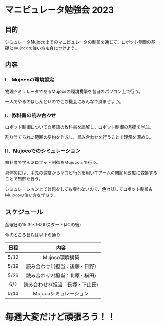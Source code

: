 # マニピュレータ勉強会 2023

## 目的

シミュレータMujoco上でのマニピュレータの制御を通じて、ロボット制御の基礎とmujocoの使い方を身につけよう。

## 内容

### Ⅰ．Mujocoの環境設定

物理シミュレータであるMujocoの環境構築を各自のパソコン上で行う。

一人でやるのはしんどいのでこの機会にみんなで済ませよう。

### Ⅰ．教科書の読み合わせ

ロボット制御についての英語の教科書を読解し、ロボット制御の基礎を学ぶ。

割り当てられた範囲の要約を作成し、読み合わせを行うことで理解を深める。

### Ⅱ．Mujocoでのシミュレーション

教科書で学んだロボット制御をMujoco上で行う。

具体的には、手先の速度からヤコビ行列を用いてアームの関節角速度に変換することで制御を行う。

シミュレーション上では何をしても壊れないので、色々試してロボット制御＆Mujocoの使い方を学ぼう。

## スケジュール

金曜日の15:30~16:00スタート(JCの後)

今のところ日程は以下の通り

|日程|内容|
:---:|:---:
|5/12|Mujoco環境構築|
|5/19|読み合わせ1(担当：後藤・日野)|
|5/26|読み合わせ2(担当：北原・横田)|
|6/2|読み合わせ3(担当：長塚・下山田)
|6/16|Mujocoシミュレーション|

# 毎週大変だけど頑張ろう！！